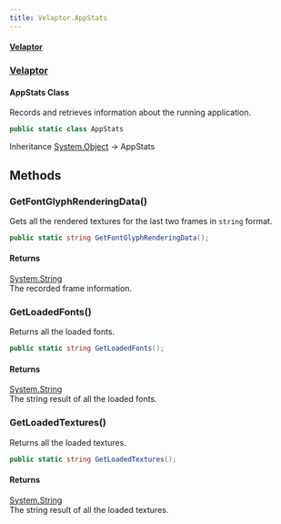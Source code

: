 ```yaml
---
title: Velaptor.AppStats
---
```


#### [Velaptor](Namespaces.md 'Velaptor Namespaces')
### [Velaptor](Velaptor.md 'Velaptor')

#### AppStats Class

Records and retrieves information about the running application.

```csharp
public static class AppStats
```

Inheritance [System.Object](https://docs.microsoft.com/en-us/dotnet/api/System.Object 'System.Object') → AppStats
## Methods

<a name='Velaptor.AppStats.GetFontGlyphRenderingData()'></a>

### GetFontGlyphRenderingData() 

Gets all the rendered textures for the last two frames in `string` format.

```csharp
public static string GetFontGlyphRenderingData();
```

#### Returns
[System.String](https://docs.microsoft.com/en-us/dotnet/api/System.String 'System.String')  
The recorded frame information.

<a name='Velaptor.AppStats.GetLoadedFonts()'></a>

### GetLoadedFonts() 

Returns all the loaded fonts.

```csharp
public static string GetLoadedFonts();
```

#### Returns
[System.String](https://docs.microsoft.com/en-us/dotnet/api/System.String 'System.String')  
The string result of all the loaded fonts.

<a name='Velaptor.AppStats.GetLoadedTextures()'></a>

### GetLoadedTextures() 

Returns all the loaded textures.

```csharp
public static string GetLoadedTextures();
```

#### Returns
[System.String](https://docs.microsoft.com/en-us/dotnet/api/System.String 'System.String')  
The string result of all the loaded textures.
